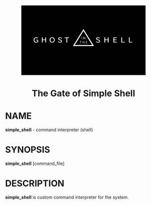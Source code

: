 <p align="center">
  
  <img src="simple shell.jpg" width="400\"/>
  
  <br>
  
  <h1><p align="center"> The Gate of Simple Shell</h></p>
  
  # NAME
  **simple_shell** - command
  interpreter (shell)
  
  # SYNOPSIS
  **simple_shell** [command_file]
  
  # DESCRIPTION
  **simple_shell** 
  is custom command interpreter for the system.
